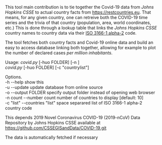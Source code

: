 This tool main contribution is to tie together the Covid-19 data from *Johns Hopkins CSSE* to actual country facts from https://restcountries.eu. That means, for any given country, one can retreive both the COVID-19 time series and the trivia of that country (population, area, world coordinates, etc.) This is done through a lookup table that links the *Johns Hopkins CSSE* country names to country data via their [ISO 3166-1 alpha-2](https://en.wikipedia.org/wiki/ISO_3166-1_alpha-2) code.

The tool fetches both country facts and Covid-19 online data and build an easy to access database linking both together, allowing for example to plot the number of declared cases *per million inhabitants*.

Usage: *covid.py* [-huo FOLDER] [-n <count>]  
       *covid.py* [-huo FOLDER] [-c "countrylist"]  

Options.  
-h --help    show this  
-u --update  update database from online source  
-o --output FOLDER    specify output folder instead of opening web browser  
-n count --number count number of countries to display [default: 10]  
-c "list" --countries "list" space separared list of ISO 3166-1 alpha-2 country code  
  
This depends 2019 Novel Coronavirus COVID-19 (2019-nCoV) Data Repository by Johns Hopkins CSSE available at https://github.com/CSSEGISandData/COVID-19.git

The data is automatically fetched if necessary
